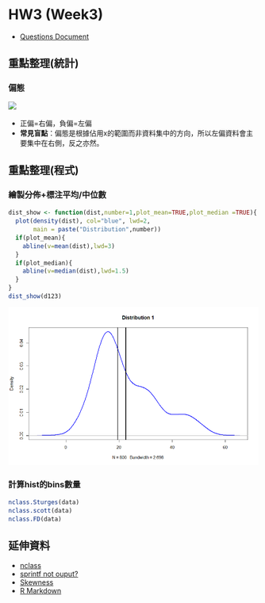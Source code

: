 # HW3 (Week3)
+ [Questions Document](https://docs.google.com/document/d/1Jqvp7O3NCXNNgkc4P-_NXhaYP1XDw9uGQYngsaDAgXg/edit)

## 重點整理(統計)
### 偏態
![](https://upload.wikimedia.org/wikipedia/commons/thumb/f/f8/Negative_and_positive_skew_diagrams_%28English%29.svg/600px-Negative_and_positive_skew_diagrams_%28English%29.svg.png)
+ 正偏=右偏，負偏=左偏
+ **常見盲點**：偏態是根據佔用x的範圍而非資料集中的方向，所以左偏資料會主要集中在右側，反之亦然。

## 重點整理(程式)
### 繪製分佈+標注平均/中位數
```r
dist_show <- function(dist,number=1,plot_mean=TRUE,plot_median =TRUE){
  plot(density(dist), col="blue", lwd=2,
       main = paste("Distribution",number))
  if(plot_mean){
    abline(v=mean(dist),lwd=3)
  }
  if(plot_median){
    abline(v=median(dist),lwd=1.5)
  }
}
dist_show(d123)
```
![](img/dist_show.png)


### 計算hist的bins數量
```r
nclass.Sturges(data)
nclass.scott(data)
nclass.FD(data)
```

## 延伸資料
+ [nclass](https://www.rdocumentation.org/packages/grDevices/versions/3.6.2/topics/nclass)
+ [sprintf not ouput?](https://d.cosx.org/d/420562-sprintf-r)
+ [Skewness](https://zh.wikipedia.org/wiki/%E5%81%8F%E5%BA%A6)
+ [R Markdown](https://bookdown.org/xiao/RAnalysisBook/r-markdown.html#section-5.6.3)
